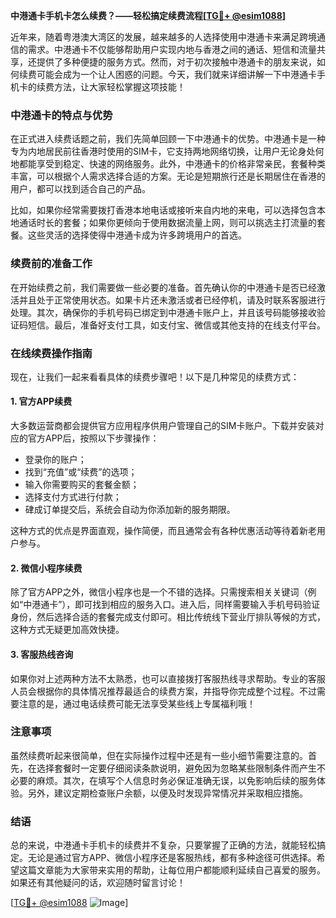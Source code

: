**中港通卡手机卡怎么续费？——轻松搞定续费流程[[TG💪+ @esim1088](https://t.me/s/esim1088)]**

近年来，随着粤港澳大湾区的发展，越来越多的人选择使用中港通卡来满足跨境通信的需求。中港通卡不仅能够帮助用户实现内地与香港之间的通话、短信和流量共享，还提供了多种便捷的服务方式。然而，对于初次接触中港通卡的朋友来说，如何续费可能会成为一个让人困惑的问题。今天，我们就来详细讲解一下中港通卡手机卡的续费方法，让大家轻松掌握这项技能！

### 中港通卡的特点与优势

在正式进入续费话题之前，我们先简单回顾一下中港通卡的优势。中港通卡是一种专为内地居民前往香港时使用的SIM卡，它支持两地网络切换，让用户无论身处何地都能享受到稳定、快速的网络服务。此外，中港通卡的价格非常亲民，套餐种类丰富，可以根据个人需求选择合适的方案。无论是短期旅行还是长期居住在香港的用户，都可以找到适合自己的产品。

比如，如果你经常需要拨打香港本地电话或接听来自内地的来电，可以选择包含本地通话时长的套餐；如果你更倾向于使用数据流量上网，则可以挑选主打流量的套餐。这些灵活的选择使得中港通卡成为许多跨境用户的首选。

### 续费前的准备工作

在开始续费之前，我们需要做一些必要的准备。首先确认你的中港通卡是否已经激活并且处于正常使用状态。如果卡片还未激活或者已经停机，请及时联系客服进行处理。其次，确保你的手机号码已绑定到中港通卡账户上，并且该号码能够接收验证码短信。最后，准备好支付工具，如支付宝、微信或其他支持的在线支付平台。

### 在线续费操作指南

现在，让我们一起来看看具体的续费步骤吧！以下是几种常见的续费方式：

#### 1. 官方APP续费

大多数运营商都会提供官方应用程序供用户管理自己的SIM卡账户。下载并安装对应的官方APP后，按照以下步骤操作：
- 登录你的账户；
- 找到“充值”或“续费”的选项；
- 输入你需要购买的套餐金额；
- 选择支付方式进行付款；
- 硉成订单提交后，系统会自动为你添加新的服务期限。

这种方式的优点是界面直观，操作简便，而且通常会有各种优惠活动等待着新老用户参与。

#### 2. 微信小程序续费

除了官方APP之外，微信小程序也是一个不错的选择。只需搜索相关关键词（例如“中港通卡”），即可找到相应的服务入口。进入后，同样需要输入手机号码验证身份，然后选择合适的套餐完成支付即可。相比传统线下营业厅排队等候的方式，这种方式无疑更加高效快捷。

#### 3. 客服热线咨询

如果你对上述两种方法不太熟悉，也可以直接拨打客服热线寻求帮助。专业的客服人员会根据你的具体情况推荐最适合的续费方案，并指导你完成整个过程。不过需要注意的是，通过电话续费可能无法享受某些线上专属福利哦！

### 注意事项

虽然续费听起来很简单，但在实际操作过程中还是有一些小细节需要注意的。首先，在选择套餐时一定要仔细阅读条款说明，避免因为忽略某些限制条件而产生不必要的麻烦。其次，在填写个人信息时务必保证准确无误，以免影响后续的服务体验。另外，建议定期检查账户余额，以便及时发现异常情况并采取相应措施。

### 结语

总的来说，中港通卡手机卡的续费并不复杂，只要掌握了正确的方法，就能轻松搞定。无论是通过官方APP、微信小程序还是客服热线，都有多种途径可供选择。希望这篇文章能为大家带来实用的帮助，让每位用户都能顺利延续自己喜爱的服务。如果还有其他疑问的话，欢迎随时留言讨论！

[[TG💪+ @esim1088](https://t.me/s/esim1088) ![Image](https://i.postimg.cc/4NQfJmqS/Snipaste-2025-05-13-00-14-12.png)]